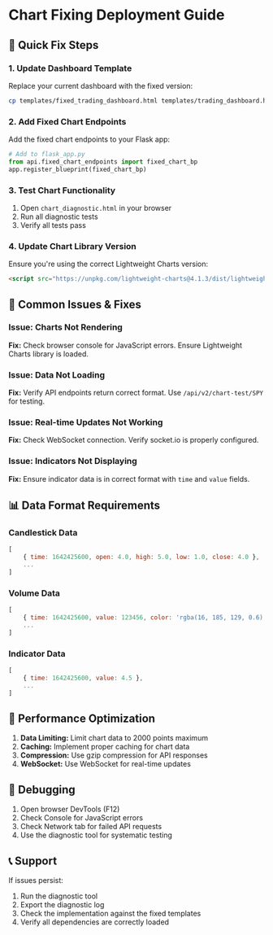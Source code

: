
# Chart Fixing Deployment Guide

## 🎯 Quick Fix Steps

### 1. Update Dashboard Template
Replace your current dashboard with the fixed version:
```bash
cp templates/fixed_trading_dashboard.html templates/trading_dashboard.html
```

### 2. Add Fixed Chart Endpoints
Add the fixed chart endpoints to your Flask app:
```python
# Add to flask_app.py
from api.fixed_chart_endpoints import fixed_chart_bp
app.register_blueprint(fixed_chart_bp)
```

### 3. Test Chart Functionality
1. Open `chart_diagnostic.html` in your browser
2. Run all diagnostic tests
3. Verify all tests pass

### 4. Update Chart Library Version
Ensure you're using the correct Lightweight Charts version:
```html
<script src="https://unpkg.com/lightweight-charts@4.1.3/dist/lightweight-charts.standalone.production.js"></script>
```

## 🔧 Common Issues & Fixes

### Issue: Charts Not Rendering
**Fix:** Check browser console for JavaScript errors. Ensure Lightweight Charts library is loaded.

### Issue: Data Not Loading
**Fix:** Verify API endpoints return correct format. Use `/api/v2/chart-test/SPY` for testing.

### Issue: Real-time Updates Not Working
**Fix:** Check WebSocket connection. Verify socket.io is properly configured.

### Issue: Indicators Not Displaying
**Fix:** Ensure indicator data is in correct format with `time` and `value` fields.

## 📊 Data Format Requirements

### Candlestick Data
```javascript
[
    { time: 1642425600, open: 4.0, high: 5.0, low: 1.0, close: 4.0 },
    ...
]
```

### Volume Data
```javascript
[
    { time: 1642425600, value: 123456, color: 'rgba(16, 185, 129, 0.6)' },
    ...
]
```

### Indicator Data
```javascript
[
    { time: 1642425600, value: 4.5 },
    ...
]
```

## 🚀 Performance Optimization

1. **Data Limiting:** Limit chart data to 2000 points maximum
2. **Caching:** Implement proper caching for chart data
3. **Compression:** Use gzip compression for API responses
4. **WebSocket:** Use WebSocket for real-time updates

## 🐛 Debugging

1. Open browser DevTools (F12)
2. Check Console for JavaScript errors
3. Check Network tab for failed API requests
4. Use the diagnostic tool for systematic testing

## 📞 Support

If issues persist:
1. Run the diagnostic tool
2. Export the diagnostic log
3. Check the implementation against the fixed templates
4. Verify all dependencies are correctly loaded
